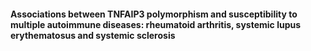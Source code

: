 #### Associations between TNFAIP3 polymorphism and susceptibility to multiple autoimmune diseases: rheumatoid arthritis, systemic lupus erythematosus and systemic sclerosis

